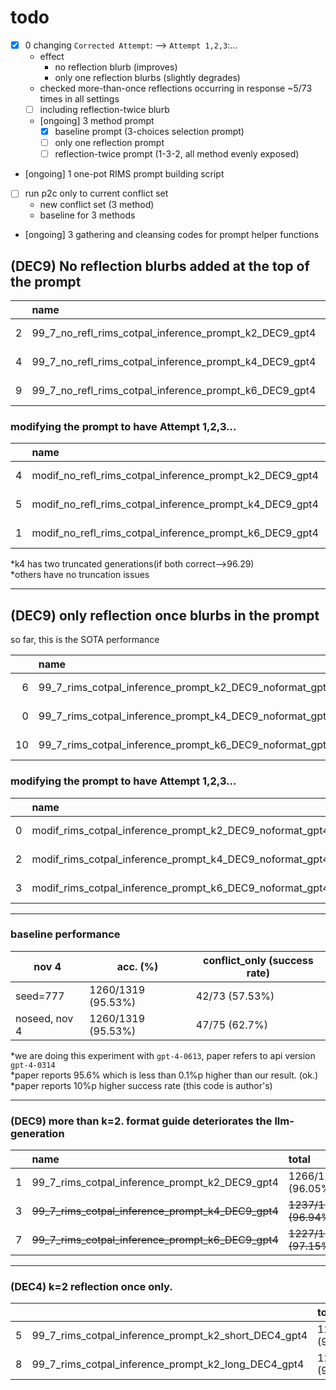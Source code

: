 # todo
- [x] 0 changing `Corrected Attempt`: --> `Attempt 1,2,3`:...
    - effect
        - no reflection blurb (improves)
        - only one reflection blurbs (slightly degrades)
    - checked more-than-once reflections occurring in response ~5/73 times in all settings
    - [ ] including reflection-twice blurb
    - [ongoing] 3 method prompt
        - [x] baseline prompt (3-choices selection prompt)
        - [ ] only one reflection prompt
        - [ ] reflection-twice prompt (1-3-2, all method evenly exposed)
- [ongoing] 1 one-pot RIMS prompt building script
- [ ] run p2c only to current conflict set
    - new conflict set (3 method)
    - baseline for 3 methods
- [ongoing] 3 gathering and cleansing codes for prompt helper functions  

## (DEC9) No reflection blurbs added at the top of the prompt
|    | name                                                    | total               | conflict_only   | reflect         | nonreflect      |   justfailed |
|---:|:--------------------------------------------------------|:--------------------|:----------------|:----------------|:----------------|-------------:|
|  2 | 99_7_no_refl_rims_cotpal_inference_prompt_k2_DEC9_gpt4  | 1264/1319 (95.83\%) | 46/73 (63.01\%) | 8/19 (42.11\%)  | 38/54 (70.37\%) |            0 |
|  4 | 99_7_no_refl_rims_cotpal_inference_prompt_k4_DEC9_gpt4  | 1265/1319 (95.91\%) | 47/73 (64.38\%) | 8/17 (47.06\%)  | 39/56 (69.64\%) |            0 |
|  9 | 99_7_no_refl_rims_cotpal_inference_prompt_k6_DEC9_gpt4  | 1260/1319 (95.53\%) | 42/73 (57.53\%) | 11/25 (44.00\%) | 31/48 (64.58\%) |            0 |

### modifying the prompt to have Attempt 1,2,3...
|    | name                                                     | total               | conflict_only   | reflect         | nonreflect      |   justfailed |
|---:|:---------------------------------------------------------|:--------------------|:----------------|:----------------|:----------------|-------------:|
|  4 | modif_no_refl_rims_cotpal_inference_prompt_k2_DEC9_gpt4  | 1268/1319 (96.13\%) | 50/73 (68.49\%) | 12/19 (63.16\%) | 38/54 (70.37\%) |            0 |
|  5 | modif_no_refl_rims_cotpal_inference_prompt_k4_DEC9_gpt4  | 1268/1319 (96.13\%) | 50/73 (68.49\%) | 13/19 (68.42\%) | 37/54 (68.52\%) |            0 |
|  1 | modif_no_refl_rims_cotpal_inference_prompt_k6_DEC9_gpt4  | 1265/1319 (95.91\%) | 47/73 (64.38\%) | 15/26 (57.69\%) | 32/47 (68.09\%) |            0 |

*k4 has two truncated generations(if both correct-->96.29)  
*others have no truncation issues

----

## (DEC9) only reflection once blurbs in the prompt
 so far, this is the SOTA performance 

|    | name                                                    | total               | conflict_only   | reflect         | nonreflect      |   justfailed |
|---:|:--------------------------------------------------------|:--------------------|:----------------|:----------------|:----------------|-------------:|
|  6 | 99_7_rims_cotpal_inference_prompt_k2_DEC9_noformat_gpt4 | **1270/1319 (96.29\%)** | 52/73 (71.23\%) | 19/30 (63.33\%) | 33/43 (76.74\%) |            0 |
|  0 | 99_7_rims_cotpal_inference_prompt_k4_DEC9_noformat_gpt4 | 1263/1319 (95.75\%) | 45/73 (61.64\%) | 6/15 (40.00\%)  | 39/58 (67.24\%) |            0 |
| 10 | 99_7_rims_cotpal_inference_prompt_k6_DEC9_noformat_gpt4 | 1265/1319 (95.91\%) | 47/73 (64.38\%) | 18/29 (62.07\%) | 29/44 (65.91\%) |            0 |

### modifying the prompt to have Attempt 1,2,3...
|    | name                                                     | total               | conflict_only   | reflect         | nonreflect      |   justfailed |
|---:|:---------------------------------------------------------|:--------------------|:----------------|:----------------|:----------------|-------------:|
|  0 | modif_rims_cotpal_inference_prompt_k2_DEC9_noformat_gpt4 | 1259/1319 (95.45\%) | 41/73 (56.16\%) | 16/36 (44.44\%) | 25/37 (67.57\%) |            0 |
|  2 | modif_rims_cotpal_inference_prompt_k4_DEC9_noformat_gpt4 | 1261/1319 (95.60\%) | 43/73 (58.90\%) | 11/21 (52.38\%) | 32/52 (61.54\%) |            0 |
|  3 | modif_rims_cotpal_inference_prompt_k6_DEC9_noformat_gpt4 | 1266/1319 (95.98\%) | 48/73 (65.75\%) | 15/26 (57.69\%) | 33/47 (70.21\%) |            0 |


----
### baseline performance 
|nov 4 | acc. (\%) | conflict_only (success rate) | 
|-|-|-|
|  seed=777 | 1260/1319 (95.53\%) | 42/73 (57.53\%) |
|  noseed, nov 4   | 1260/1319 (95.53\%) | 47/75 (62.7\%) | 

*we are doing this experiment with `gpt-4-0613`, paper refers to api version `gpt-4-0314`  
*paper reports 95.6\% which is less than 0.1\%p higher than our result. (ok.)
*paper reports 10\%p higher success rate (this code is author's)   

----

### (DEC9) more than k=2. format guide deteriorates the llm-generation

|    | name                                                    | total               | conflict_only   | reflect         | nonreflect      |   justfailed |
|---:|:--------------------------------------------------------|:--------------------|:----------------|:----------------|:----------------|-------------:|
|  1 | 99_7_rims_cotpal_inference_prompt_k2_DEC9_gpt4          | 1266/1318 (96.05\%) | 48/72 (66.67\%) | 11/23 (47.83\%) | 37/49 (75.51\%) |            1 |
|  3 | ~~99_7_rims_cotpal_inference_prompt_k4_DEC9_gpt4~~          | ~~1237/1276 (96.94\%)~~ | ~~19/30 (63.33\%)~~ | ~~6/10 (60.00\%)~~  | ~~13/20 (65.00\%)~~ |           43 |
|  7 | ~~99_7_rims_cotpal_inference_prompt_k6_DEC9_gpt4~~          | ~~1227/1263 (97.15\%)~~ | ~~9/17 (52.94\%)~~  | ~~4/7 (57.14\%)~~   | ~~5/10 (50.00\%)~~  |           56 |




----

### (DEC4) k=2 reflection once only. 

|    |                                                         | total               | conflict_only   | reflect         | nonreflect      |   justfailed |
|---:|:--------------------------------------------------------|:--------------------|:----------------|:----------------|:----------------|-------------:|
|  5 | 99_7_rims_cotpal_inference_prompt_k2_short_DEC4_gpt4    | 1261/1319 (95.60\%) | 43/73 (58.90\%) | 11/23 (47.83\%) | 32/50 (64.00\%) |            0 |
|  8 | 99_7_rims_cotpal_inference_prompt_k2_long_DEC4_gpt4     | 1264/1319 (95.83\%) | 46/73 (63.01\%) | 17/33 (51.52\%) | 29/40 (72.50\%) |            0 |



